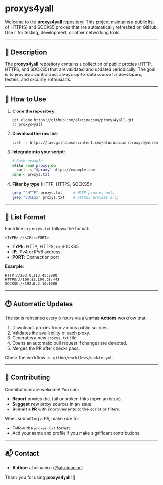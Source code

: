 # proxys4yall

Welcome to the **proxys4yall** repository! This project maintains a public list of HTTP(S) and SOCKS5 proxies that are automatically refreshed on GitHub. Use it for testing, development, or other networking tools.

---

## 📝 Description

The **proxys4yall** repository contains a collection of public proxies (HTTP, HTTPS, and SOCKS5) that are validated and updated periodically. The goal is to provide a centralized, always up-to-date source for developers, testers, and security enthusiasts.

---

## 📂 How to Use

1. **Clone the repository**:
   ```bash
   git clone https://github.com/alucinacion/proxys4yall.git
   cd proxys4yall
   ```

2. **Download the raw list**:
   ```bash
   curl -s https://raw.githubusercontent.com/alucinacion/proxys4yall/main/proxys.txt -o proxys.txt
   ```

3. **Integrate into your script**:
   ```bash
   # Bash example
   while read proxy; do
     curl -x "$proxy" https://example.com
   done < proxys.txt
   ```

4. **Filter by type** (HTTP, HTTPS, SOCKS5):
   ```bash
   grep "^HTTP" proxys.txt     # HTTP proxies only
   grep "SOCKS5" proxys.txt    # SOCKS5 proxies only
   ```

---

## 🔧 List Format

Each line in `proxys.txt` follows the format:

```
<TYPE>://<IP>:<PORT>
```

- **TYPE**: HTTP, HTTPS, or SOCKS5
- **IP**: IPv4 or IPv6 address
- **PORT**: Connection port

**Example**:
```
HTTP://203.0.113.45:8080
HTTPS://198.51.100.23:443
SOCKS5://192.0.2.10:1080
```

---

## ⏱️ Automatic Updates

The list is refreshed every 6 hours via a **GitHub Actions** workflow that:

1. Downloads proxies from various public sources.
2. Validates the availability of each proxy.
3. Generates a new `proxys.txt` file.
4. Opens an automatic pull request if changes are detected.
5. Merges the PR after checks pass.

Check the workflow in `.github/workflows/update.yml`.

---

## 🤝 Contributing

Contributions are welcome! You can:

- **Report** proxies that fail or broken links (open an issue).
- **Suggest** new proxy sources in an issue.
- **Submit a PR** with improvements to the script or filters.

When submitting a PR, make sure to:

- Follow the `proxys.txt` format.
- Add your name and profile if you make significant contributions.

---

## 📬 Contact

- **Author**: alucinacion ([@alucinacion](https://github.com/alucinacion))

Thank you for using **proxys4yall**! 🚀
